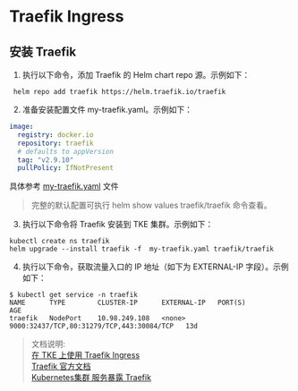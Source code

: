 #  Traefik Ingress

## 安装 Traefik

1. 执行以下命令，添加 Traefik 的 Helm chart repo 源。示例如下：
```shell
 helm repo add traefik https://helm.traefik.io/traefik
```

2. 准备安装配置文件 my-traefik.yaml。示例如下：
```yaml
image:
  registry: docker.io
  repository: traefik
  # defaults to appVersion
  tag: "v2.9.10"
  pullPolicy: IfNotPresent
```
具体参考 [my-traefik.yaml](my-value.yaml) 文件

> 完整的默认配置可执行 helm show values traefik/traefik 命令查看。  

3. 执行以下命令将 Traefik 安装到 TKE 集群。示例如下：

```shell
kubectl create ns traefik
helm upgrade --install traefik -f  my-traefik.yaml traefik/traefik
```

4. 执行以下命令，获取流量入口的 IP 地址（如下为 EXTERNAL-IP 字段）。示例如下：

```shell
$ kubectl get service -n traefik
NAME      TYPE        CLUSTER-IP      EXTERNAL-IP   PORT(S)                                     AGE
traefik   NodePort    10.98.249.108   <none>        9000:32437/TCP,80:31279/TCP,443:30084/TCP   13d
```


> 文档说明:  
> [在 TKE 上使用 Traefik Ingress](https://cloud.tencent.com/document/product/457/51235)  
> [Traefik 官方文档](https://doc.traefik.io/traefik/routing/providers/kubernetes-crd/)  
> [Kubernetes集群 服务暴露 Traefik](https://blog.csdn.net/weixin_54720351/article/details/129714513)